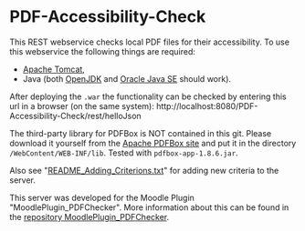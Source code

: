 # PDF-Accessibility-Check

This REST webservice checks local PDF files for their accessibility.
To use this webservice the following things are required:
* [Apache Tomcat](https://tomcat.apache.org/),
* Java (both [OpenJDK](http://openjdk.java.net/) and [Oracle Java SE](http://www.oracle.com/technetwork/java/javase/index.html) should work).

After deploying the `.war` the functionality can be checked by entering this url in a browser (on the same system): http://localhost:8080/PDF-Accessibility-Check/rest/helloJson

The third-party library for PDFBox is NOT contained in this git. Please download it yourself from the [Apache PDFBox site](https://pdfbox.apache.org/download.cgi) and put it in the directory `/WebContent/WEB-INF/lib`. Tested with `pdfbox-app-1.8.6.jar`.

Also see "[README_Adding_Criterions.txt](README_Adding_Criterions.txt)" for adding new criteria to the server.

This server was developed for the Moodle Plugin "MoodlePlugin_PDFChecker". More information about this can be found in the [repository MoodlePlugin_PDFChecker](https://github.com/University-of-Potsdam-MM/MoodlePlugin_PDFChecker). 
